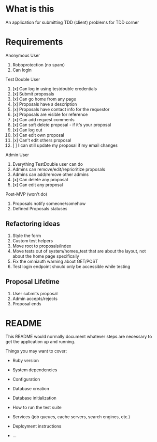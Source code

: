 # What is this

An application for submitting TDD (client) problems for TDD corner

# Requirements

Anonymous User

1. Roboprotection (no spam)
2. Can login

Test Double User

1. [x] Can log in using testdouble credentials
2. [x] Submit proposals
3. [x] Can go home from any page
4. [x] Proposals have a description
5. [x] Proposals have contact info for the requestor
6. [x] Proposals are visible for reference
7. [x] Can add request comments
8. [x] Can soft delete proposal - if it's your proposal
9. [x] Can log out
10. [x] Can edit own proposal
11. [x] Can't edit others proposal
12. [ ] I can still update my proposal if my email changes

Admin User

1. Everything TestDouble user can do
2. Admins can remove/edit/reprioritize proposals
3. Admins can add/remove other admins
4. [x] Can delete any proposal
5. [x] Can edit any proposal

Post-MVP (won't do)

1. Proposals notify someone/somehow
2. Defined Proposals statuses

## Refactoring ideas

1. Style the form
2. Custom test helpers
3. Move root to proposals/index
4. Move tests out of system/homes_test that are about the layout, not about the home page specifically
5. Fix the omniauth warning about GET/POST
6. Test login endpoint should only be accessible while testing

## Proposal Lifetime

1. User submits proposal
2. Admin accepts/rejects
3. Proposal ends

# README

This README would normally document whatever steps are necessary to get the
application up and running.

Things you may want to cover:

- Ruby version

- System dependencies

- Configuration

- Database creation

- Database initialization

- How to run the test suite

- Services (job queues, cache servers, search engines, etc.)

- Deployment instructions

- ...
